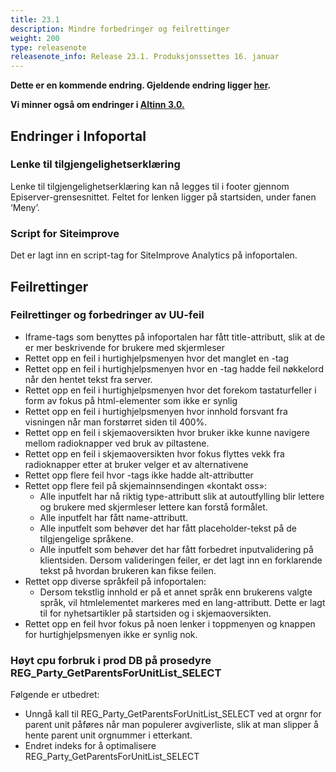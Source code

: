```yaml
---
title: 23.1
description: Mindre forbedringer og feilrettinger
weight: 200
type: releasenote
releasenote_info: Release 23.1. Produksjonssettes 16. januar
---
```

**Dette er en kommende endring. Gjeldende endring ligger [her](../22-12).**

**Vi minner også om endringer i [Altinn 3.0.](https://github.com/Altinn/altinn-studio/releases)**

## Endringer i Infoportal

### Lenke til tilgjengelighetserklæring

Lenke til tilgjengelighetserklæring kan nå legges til i footer gjennom Episerver-grensesnittet. Feltet
for lenken ligger på startsiden, under fanen ‘Meny’.

### Script for Siteimprove

Det er lagt inn en script-tag for SiteImprove Analytics på infoportalen.

## Feilrettinger

### Feilrettinger og forbedringer av UU-feil

- Iframe-tags som benyttes på infoportalen har fått title-attributt, slik at de er mer beskrivende for brukere med skjermleser
- Rettet opp en feil i hurtighjelpsmenyen hvor det manglet en <label>-tag
- Rettet opp en feil i hurtighjelpsmenyen hvor en <label>-tag hadde feil nøkkelord når den hentet tekst fra server.
- Rettet opp en feil i hurtighjelpsmenyen hvor det forekom tastaturfeller i form av fokus på html-elementer som ikke er synlig
- Rettet opp en feil i hurtighjelpsmenyen hvor innhold forsvant fra visningen når man forstørret siden til 400%.
- Rettet opp en feil i skjemaoversikten hvor bruker ikke kunne navigere mellom radioknapper ved bruk av piltastene. 
- Rettet opp en feil i skjemaoversikten hvor fokus flyttes vekk fra radioknapper etter at bruker velger et av alternativene
- Rettet opp flere feil hvor -tags ikke hadde alt-attributter
- Rettet opp flere feil på skjemainnsendingen «kontakt oss»:
  - Alle inputfelt har nå riktig type-attributt slik at autoutfylling blir lettere og brukere med skjermleser lettere kan forstå formålet.
  - Alle inputfelt har fått name-attributt.
  - Alle inputfelt som behøver det har fått placeholder-tekst på de tilgjengelige språkene.
  - Alle inputfelt som behøver det har fått forbedret inputvalidering på klientsiden. Dersom valideringen feiler, er det lagt inn en forklarende tekst på hvordan brukeren kan fikse feilen.
- Rettet opp diverse språkfeil på infoportalen:
  - Dersom tekstlig innhold er på et annet språk enn brukerens valgte språk, vil htmlelementet markeres med en lang-attributt. Dette er lagt til for nyhetsartikler på
startsiden og i skjemaoversikten.
- Rettet opp en feil hvor fokus på noen lenker i toppmenyen og knappen for
hurtighjelpsmenyen ikke er synlig nok.

### Høyt cpu forbruk i prod DB på prosedyre REG_Party_GetParentsForUnitList_SELECT

Følgende er utbedret:
- Unngå kall til REG_Party_GetParentsForUnitList_SELECT ved at orgnr for parent unit påføres når man populerer avgiverliste, slik at man slipper å hente parent unit orgnummer i etterkant.
- Endret indeks for å optimalisere REG_Party_GetParentsForUnitList_SELECT



